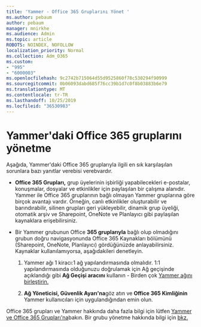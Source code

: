 ```yaml
---
title: 'Yammer - Office 365 Gruplarını Yönet '
ms.author: pebaum
author: pebaum
manager: mnirkhe
ms.audience: Admin
ms.topic: article
ROBOTS: NOINDEX, NOFOLLOW
localization_priority: Normal
ms.collection: Adm_O365
ms.custom:
- "995"
- "6000003"
ms.openlocfilehash: 9c2742b715064d55d9525860f78c530294f90999
ms.sourcegitcommit: 0b06093dabd685f76cc39b1d7c0f8b03883b6e79
ms.translationtype: MT
ms.contentlocale: tr-TR
ms.lasthandoff: 10/25/2019
ms.locfileid: "36530983"
---
```

# <a name="manage-office-365-groups-in-yammer"></a>Yammer'daki Office 365 gruplarını yönetme

Aşağıda, Yammer'daki Office 365 gruplarıyla ilgili en sık karşılaşılan sorunlara bazı yanıtlar verebisi verebvardır.

* **Office 365 Grupları,** grup üyelerinin işbirliği yapabilecekleri e-postalar, konuşmalar, dosyalar ve etkinlikler için paylaşılan bir çalışma alanıdır. Yammer ile Office 365 gruplarının bağlı olmayan Yammer gruplarına göre birçok avantajı vardır. Örneğin, canlı etkinlikler oluşturabilir ve barındırabilir, silinen grupları geri yükleyebilir, dinamik grup üyeliği, otomatik arşiv ve Sharepoint, OneNote ve Planlayıcı gibi paylaşılan kaynaklara erişebilirsiniz.

* Bir Yammer grubunun Office **365 gruplarıyla** bağlı olup olmadığını grubun doğru navigasyonunda Office 365 Kaynakları bölümünü (Sharepoint, OneNote, Planlayıcı) gördüğünüzde anlayabilirsiniz. Kaynaklar kullanılamıyorsa, aşağıdakileri denetleyin.

  1. Yammer ağı 1 kiracı:1 ağ yapılandırmasında olmalıdır. 1:1 yapılandırmasında olduğunuzu doğrulamak için Ağ geçişinde açıklandığı gibi **Ağ Geçişi aracını** kullanın - Birden çok [Yammer ağını birleştirin.](https://docs.microsoft.com/yammer/configure-your-yammer-network/consolidate-multiple-yammer-networks)

  2. **Ağ Yöneticisi, Güvenlik Ayarı'na**göz atın ve **Office 365 Kimliğinin** Yammer kullanıcıları için uygulandığından emin olun.

Office 365 grupları ve Yammer hakkında daha fazla bilgi için lütfen [Yammer ve Office 365 Grupları'na](https://docs.microsoft.com/yammer/manage-yammer-groups/yammer-and-office-365-groups?redirectSourcePath=%252fen-us%252farticle%252fYammer-and-Office-365-Groups-d8c239dc-a48b-47ab-b85e-6b4b8191a869)bakın. Bir grubu yönetme hakkında bilgi için [bkz.](https://support.office.com/article/Manage-a-group-in-Yammer-6e05c6d6-5548-4c88-89cd-e6757a514ef2)
